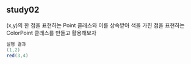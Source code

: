 ## study02

(x,y)의 한 점을 표현하는 Point 클래스와 이를 상속받아 색을 가진 점을 표현하는 
ColorPoint 클래스를 만들고 활용해보자

```java
실행 결과
(1,2)
red(3,4)
```

